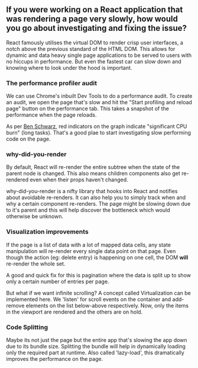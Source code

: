 ## If you were working on a React application that was rendering a page very slowly, how would you go about investigating and fixing the issue?

React famously utilises the virtual DOM to render crisp user interfaces, a notch above the previous standard of the HTML DOM. This allows for dynamic and data heavy single page applications to be served to users with no hiccups in performance. But even the fastest car can slow down and knowing where to look under the hood is important.

### The performance profiler audit

We can use Chrome's inbuilt Dev Tools to do a performance audit. To create an audit, we open the page that's slow and hit the "Start profiling and reload page" button on the performance tab. This takes a snapshot of the performance when the page reloads.

As per [Ben Schwarz](https://twitter.com/benschwarz), red indicators on the graph indicate "significant CPU burn" (long tasks). That's a good plae to start investigating slow performing code on the page.

### why-did-you-render

By default, React will re-render the entire subtree when the state of the parent node is changed. This also means children components also get re-rendered even when their props haven't changed.

why-did-you-render is a nifty library that hooks into React and notifies about avoidable re-renders. It can also help you to simply track when and why a certain component re-renders. The page might be slowing down due to it's parent and this will help discover the bottleneck which would otherwise be unknown.

### Visualization improvements

If the page is a list of data with a lot of mapped data cells, any state manipulation will re-render every single data point on that page. Even though the action (eg: delete entry) is happening on one cell, the DOM **will** re-render the whole set.

A good and quick fix for this is pagination where the data is split up to show only a certain number of entries per page.

But what if we want infinite scrolling? A concept called Virtualization can be implemented here. We 'listen' for scroll events on the container and add-remove elements on the list below-above respectively. Now, only the items in the viewport are rendered and the others are on hold.

### Code Splitting

Maybe its not just the page but the entire app that's slowing the app down due to its bundle size. Splitting the bundle will help in dynamically loading only the required part at runtime. Also called 'lazy-load', this dramatically improves the performance on the page.
